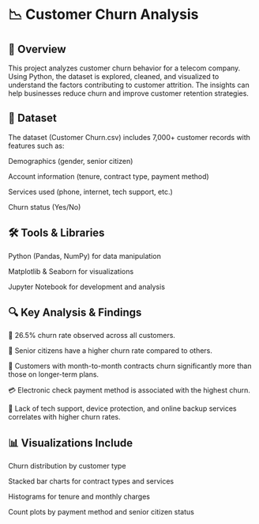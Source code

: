 # 📉 Customer Churn Analysis
## 📝 Overview
This project analyzes customer churn behavior for a telecom company. Using Python, the dataset is explored, cleaned, and visualized to understand the factors contributing to customer attrition. The insights can help businesses reduce churn and improve customer retention strategies.

## 📂 Dataset
The dataset (Customer Churn.csv) includes 7,000+ customer records with features such as:

Demographics (gender, senior citizen)

Account information (tenure, contract type, payment method)

Services used (phone, internet, tech support, etc.)

Churn status (Yes/No)

## 🛠️ Tools & Libraries
Python (Pandas, NumPy) for data manipulation

Matplotlib & Seaborn for visualizations

Jupyter Notebook for development and analysis

## 🔍 Key Analysis & Findings
🔁 26.5% churn rate observed across all customers.

🧓 Senior citizens have a higher churn rate compared to others.

📱 Customers with month-to-month contracts churn significantly more than those on longer-term plans.

💳 Electronic check payment method is associated with the highest churn.

📡 Lack of tech support, device protection, and online backup services correlates with higher churn rates.

## 📊 Visualizations Include
Churn distribution by customer type

Stacked bar charts for contract types and services

Histograms for tenure and monthly charges

Count plots by payment method and senior citizen status


